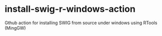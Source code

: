 # install-swig-r-windows-action
Gthub action for installing SWIG from source under windows using RTools (MingGW)
